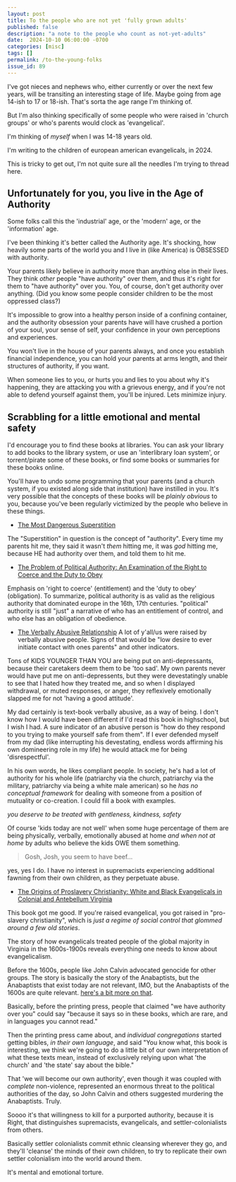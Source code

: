 ```yaml
---
layout: post
title: To the people who are not yet 'fully grown adults'
published: false
description: "a note to the people who count as not-yet-adults"
date:  2024-10-10 06:00:00 -0700
categories: [misc]
tags: []
permalink: /to-the-young-folks
issue_id: 89
---
```


I've got nieces and nephews who, either currently or over the next few years, will be transiting an interesting stage of life. Maybe going from age 14-ish to 17 or 18-ish. That's sorta the age range I'm thinking of.

But I'm also thinking specifically of some people who were raised in 'church groups' or who's parents would clock as 'evangelical'. 

I'm thinking of _myself_ when I was 14-18 years old. 

I'm writing to the children of european american evangelicals, in 2024.

This is tricky to get out, I'm not quite sure all the needles I'm trying to thread here. 

## Unfortunately for you, you live in the Age of Authority

Some folks call this the 'industrial' age, or the 'modern' age, or the 'information' age.

I've been thinking it's better called the Authority age. It's shocking, how heavily some parts of the world you and I live in (like America) is OBSESSED with authority. 

Your parents likely believe in authority more than anything else in their lives. They think _other_ people "have authority" over them, and thus it's right for them to "have authority" over you. You, of course, don't get authority over anything. (Did you know some people consider children to be the most oppressed class?)

It's impossible to grow into a healthy person inside of a confining container, and the authority obsession your parents have will have crushed a portion of your soul, your sense of self, your confidence in your own perceptions and experiences.

You won't live in the house of your parents always, and once you establish financial independence, you can hold your parents at arms length, and their structures of authority, if you want.

When someone lies to you, or hurts you and lies to you about why it's happening, they are attacking you with a grievous energy, and if you're not able to defend yourself against them, you'll be injured. Lets minimize injury. 

## Scrabbling for a little emotional and mental safety

I'd encourage you to find these books at libraries. You can ask your library to add books to the library system, or use an 'interlibrary loan system', or torrent/pirate some of these books, or find some books or summaries for these books online. 

You'll have to undo some programming that your parents (and a church system, if you existed along side that institution) have instilled in you. It's very possible that the concepts of these books will be _plainly obvious_ to you, because you've been regularly victimized by the people who believe in these things. 

- [The Most Dangerous Superstition](https://www.goodreads.com/book/show/10836816-the-most-dangerous-superstition) 

The "Superstition" in question is the concept of "authority". Every time my parents hit me, they said it wasn't _them_ hitting me, it was _god_ hitting me, because HE had authority over them, and told them to hit me.

- [The Problem of Political Authority: An Examination of the Right to Coerce and the Duty to Obey](https://www.goodreads.com/book/show/15794037-the-problem-of-political-authority?from_search=true&from_srp=true&qid=DrpkRVYchM&rank=1)

Emphasis on 'right to coerce' (entitlement) and the 'duty to obey' (obligation). To summarize, political authority is as valid as the religious authority that dominated europe in the 16th, 17th centuries. "political" authority is still "just" a narrative of who has an entitlement of control, and who else has an obligation of obedience. 

- [The Verbally Abusive Relationship](https://www.amazon.com/Verbally-Abusive-Relationship-Expanded-Third-ebook/dp/B004GUS7OG/ref=tmm_kin_swatch_0?_encoding=UTF8&qid=1700109538&sr=8-1) A lot of y'all/us were raised by verbally abusive people. Signs of that would be "low desire to ever initiate contact with ones parents" and other indicators.  

Tons of KIDS YOUNGER THAN YOU are being put on anti-depressants, because their caretakers deem them to be 'too sad'. My own parents never would have put me on anti-depressents, but they were devestatingly unable to see that I hated how they treated me, and so when I displayed withdrawal, or muted responses, or anger, they reflexively emotionally slapped me for not 'having a good attitude'. 

My dad certainly is text-book verbally abusive, as a way of being. I don't know how I would have been different if I'd read this book in highschool, but I wish I had. A sure indicator of an abusive person is "how do they respond to you trying to make yourself safe from them". If I ever defended myself from my dad (like interrupting his devestating, endless words affirming his own domineering role in my life) he would attack me for being 'disrespectful'. 

In his own words, he likes compliant people. In society, he's had a lot of authority for his whole life (patriarchy via the church, patriarchy via the military, patriarchy via being a white male american) so he _has no conceptual framework_ for dealing with someone from a position of mutuality or co-creation. I could fill a book with examples. 

_you deserve to be treated with gentleness, kindness, safety_

Of course 'kids today are not well' when some huge percentage of them are being physically, verbally, emotionally abused at home _and when not at home_ by adults who believe the kids OWE them something. 

> Gosh, Josh, you seem to have beef...

yes, yes I do. I have no interest in supremacists experiencing additional fawning from their own children, as they perpetuate abuse. 

- [The Origins of Proslavery Christianity: White and Black Evangelicals in Colonial and Antebellum Virginia](https://www.amazon.com/Origins-Proslavery-Christianity-Evangelicals-Antebellum/dp/0807858773) 

This book got me good. If you're raised evangelical, you got raised in "pro-slavery christianity", which is _just a regime of social control that glommed around a few old stories_. 

The story of how evangelicals treated people of the global majority in Virginia in the 1600s-1900s reveals everything one needs to know about evangelicalism.

Before the 1600s, people like John Calvin advocated genocide for other groups. The story is basically the story of the Anabaptists, but the Anabaptists that exist today are not relevant, IMO, but the Anabaptists of the 1600s are quite relevant. [here's a bit more on that](https://josh.works/whats-up-with-anabaptists). 

Basically, before the printing press, people that claimed "we have authority over you" could say "because it says so in these books, which are rare, and in languages you cannot read."

Then the printing press came about, and _individual congregations_ started getting bibles, _in their own language_, and said "You know what, this book is interesting, we think we're going to do a little bit of our own interpretation of what these texts mean, instead of exclusively relying upon what 'the church' and 'the state' say about the bible."

That 'we will become our own authority', even though it was coupled with _complete_ non-violence, represented an enormous threat to the political authorities of the day, so John Calvin and others suggested murdering the Anabaptists. Truly.

Soooo it's that willingness to kill for a purported authority, because it is Right, that distinguishes supremacists, evangelicals, and settler-colonialists from others.

Basically settler colonialists commit ethnic cleansing wherever they go, and they'll 'cleanse' the minds of their own children, to try to replicate their own settler colonialism into the world around them.

It's mental and emotional torture. 




